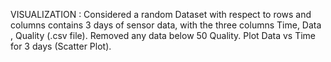 VISUALIZATION : 
Considered a random Dataset with respect to rows and columns contains 3 days of sensor data,
with the three columns Time, Data , Quality (.csv file). Removed any data below 50 Quality. Plot Data vs Time for 3 days (Scatter Plot).
